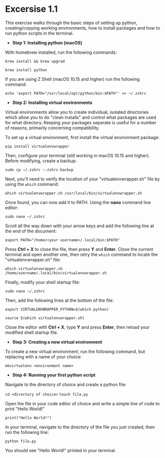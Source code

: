 
# Excersise 1.1

This exercise walks through the basic steps of setting up python, creating/copying working environments, how to install packages and how to run python scripts in the terminal.

* **Step 1: Installing python (macOS)**

With homebrew installed, run the following commands:

`brew install && brew upgrad`

`brew install python`

If you are using Z Shell (macOS 10.15 and higher) run the following command:

`echo 'export PATH="/usr/local/opt/python/bin:$PATH"' >> ~/.zshrc`

* **Step 2: Installing virtual environments**

Virtual environments allow you to create individual, isolated directories which allow you to do "clean installs" and control what packages are used for what directory. Keeping your packages separate is useful for a number of reasons, primarily concerning compatibility.

To set up a virtual environment, first install the virtual environment package:

`pip install virtualenvwrapper`

Then, configure your terminal (still working in macOS 10.15 and higher). Before modifying, create a backup:

`sudo cp ~/.zshrc ~.zshrc-backup`

Next, you'll need to verify the location of your "virtualenvwrapper.sh" file by using the `which` command:

`which virtualenvwrapper.sh /usr/local/bin/virtualenvwrapper.sh`

Once found, you can now add it to PATH. Using the **nano** command line editor:

`sudo nano ~/.zshrc`

Scroll all the way down with your arrow keys and add the following line at the end of the document:

`export PATH="/home/<your username>/.local/bin:$PATH"`

Press **Ctrl + X** to close the file, then press **Y** and **Enter**. Close the current terminal and open another one, then retry the `which` command to locate the "virtualenvwrapper.sh" file:

`which virtualenvwrapper.sh /home/username/.local/bin/virtualenvwrapper.sh`

Finally, modify your shell startup file:

`sudo nano ~/.zshrc`

Then, add the following lines at the bottom of the file:

`export VIRTUALENVWRAPPER_PYTHON=$(which python)`

`source $(which virtualenvwrapper.sh)`

Close the editor with **Ctrl + X**, type **Y** and press **Enter**, then reload your modified shell startup file.

* **Step 3: Creating a new virtual environment**

To create a new virtual environment, run the following command, but replacing <environment name> with a name of your choice:

`mkvirtualenv <environment name>`

* **Step 4: Running your first python script**

Navigate to the directory of choice and create a python file:

`cd <directory of choice>`
`touch file.py`

Open the file in your code editor of choice and write a simple line of code to print "Hello World!"

`print("Hello World!")`

In your terminal, navigate to the directory of the file you just created, then run the following line:

`python file.py`

You should see "Hello World!" printed in your terminal.
